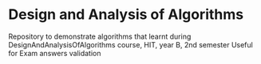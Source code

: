# Design and Analysis of Algorithms
Repository to demonstrate algorithms that learnt during DesignAndAnalysisOfAlgorithms course, HIT, year B, 2nd semester
Useful for Exam answers validation
